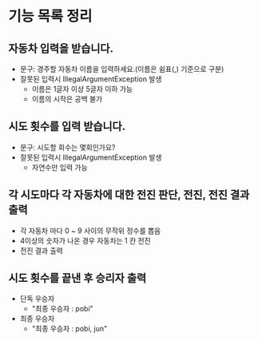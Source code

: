 # 기능 목록 정리

## 자동차 입력을 받습니다.
- 문구: 경주할 자동차 이름을 입력하세요.(이름은 쉼표(,) 기준으로 구분)
- 잘못된 입력시 IllegalArgumentException 발생
    - 이름은 1글자 이상 5글자 이하 가능
    - 이름의 시작은 공백 불가

## 시도 횟수를 입력 받습니다.
- 문구: 시도할 회수는 몇회인가요?
- 잘못된 입력시 IllegalArgumentException 발생
  - 자연수만 입력 가능

## 각 시도마다 각 자동차에 대한 전진 판단, 전진, 전진 결과 출력
- 각 자동차 마다 0 ~ 9 사이의 무작위 정수를 뽑음
- 4이상의 숫자가 나온 경우 자동차는 1 칸 전진
- 전진 결과 출력

## 시도 횟수를 끝낸 후 승리자 출력
- 단독 우승자
  - "최종 우승자 : pobi"
- 최종 우승자
  - "최종 우승자 : pobi, jun"
